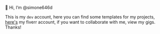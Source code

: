 👋 Hi, I’m @simone646d

This is my `dev` account, here you can find some templates for my projects, [here's](https://www.fiverr.com/simone646d) my fiverr account, if you want to collaborate with me, view my gigs. Thanks!
